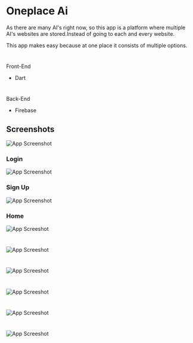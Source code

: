 
# Oneplace Ai

As there are many AI's right now, so this app is a platform where multiple AI's websites are stored.Instead of going to each and every website.

This app makes easy because at one place it consists of multiple options.

# 
Front-End

- Dart

# 

Back-End

- Firebase 




## Screenshots

![App Screenshot](https://github.com/RahulSivapuram/Oneplace-Ai/blob/main/Oneplace/oneplace/screenshots/Screenshot_1676706129.png?raw=true)

### Login

![App Screenshot](https://github.com/RahulSivapuram/Oneplace-Ai/blob/main/Oneplace/oneplace/screenshots/Screenshot_1676706134.png?raw=true)

### Sign Up

![App Screenshot](https://github.com/RahulSivapuram/Oneplace-Ai/blob/main/Oneplace/oneplace/screenshots/Screenshot_1676706144.png?raw=true)

### Home

![App Screeshot](https://github.com/RahulSivapuram/Oneplace-Ai/blob/main/Oneplace/oneplace/screenshots/Screenshot_1676706355.png?raw=true)

# 

![App Screeshot](https://github.com/RahulSivapuram/Oneplace-Ai/blob/main/Oneplace/oneplace/screenshots/Screenshot_1676735581.png?raw=true)

# 
![App Screeshot](https://github.com/RahulSivapuram/Oneplace-Ai/blob/main/Oneplace/oneplace/screenshots/Screenshot_1676735598.png?raw=true)

# 
![App Screeshot](https://github.com/RahulSivapuram/Oneplace-Ai/blob/main/Oneplace/oneplace/screenshots/Screenshot_1676735593.png?raw=true)

# 
![App Screeshot](https://github.com/RahulSivapuram/Oneplace-Ai/blob/main/Oneplace/oneplace/screenshots/Screenshot_1676735603.png?raw=true)

# 
![App Screeshot](https://github.com/RahulSivapuram/Oneplace-Ai/blob/main/Oneplace/oneplace/screenshots/Screenshot_1676706360.png?raw=true)

